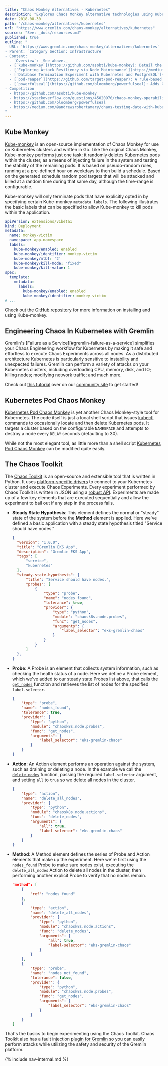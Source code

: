 ```yaml
---
title: "Chaos Monkey Alternatives - Kubernetes"
description: "Explores Chaos Monkey alternative technologies using Kubernetes."
date: 2018-08-30
path: "/chaos-monkey/alternatives/kubernetes"
url: "https://www.gremlin.com/chaos-monkey/alternatives/kubernetes"
sources: "See: _docs/resources.md"
published: true
outline: "
- URL: `https://www.gremlin.com/chaos-monkey/alternatives/kubernetes`
- Parent: `Category Section: Infrastructure`
- Content:
  - `Overview`: _See above._
  - [`kube-monkey`](https://github.com/asobti/kube-monkey): Detail the `kube-monkey` tool, which is an implementation of Chaos Monkey for Kubernetes clusters.
  - [`Exploring Attack Resiliency via Node Maintenance`](https://medium.com/chaosiq/exploring-multi-level-weaknesses-using-automated-chaos-experiments-aa30f0605ce): Overview of how to use the open source [`Chaos Toolkit`](https://chaostoolkit.org/) to inject Chaos experiments into Kubernetes clusters.
  - [`Database Termination Experiment with Kubernetes and PostgreSQL`](https://medium.com/chaosiq/improve-your-cloud-native-devops-flow-with-chaos-engineering-dc32836c2d9a): Tutorial for how to test the loss of the master database and its impact on the overall application.
  - [`pod-reaper`](https://github.com/target/pod-reaper): A rule-based pod killing container for Kubernetes.
  - [`powerfulseal`](https://github.com/bloomberg/powerfulseal): Adds Chaos experiments to Kubernetes via targeted pod killing and starting/stopping VMs.
- Competition 
  - https://github.com/asobti/kube-monkey
  - https://stackoverflow.com/questions/45020970/chaos-monkey-operability-with-kubernetes
  - https://github.com/bloomberg/powerfulseal
  - https://medium.com/@andrewsrobertamary/chaos-testing-date-with-kube-monkey-dbffd86a6202
"
---
```


## Kube Monkey

[Kube-monkey](https://github.com/asobti/kube-monkey) is an open-source implementation of Chaos Monkey for use on Kubernetes clusters and written in Go.  Like the original Chaos Monkey, Kube-monkey performs just one task: it randomly deletes Kubernetes pods within the cluster, as a means of injecting failure in the system and testing the stability of the remaining pods.  It is based on pseudo-random rules, running at a pre-defined hour on weekdays to then build a schedule.  Based on the generated schedule random pod targets that will be attacked and killed at a random time during that same day, although the time-range is configurable.

Kube-monkey will only terminate pods that have explicitly opted in by specifying certain Kube-monkey `metadata labels`.  The following illustrates the basic labels that can be specified to allow Kube-monkey to kill pods within the application.

```yaml
apiVersion: extensions/v1beta1
kind: Deployment
metadata:
  name: monkey-victim
  namespace: app-namespace
  labels:
    kube-monkey/enabled: enabled
    kube-monkey/identifier: monkey-victim
    kube-monkey/mtbf: '2'
    kube-monkey/kill-mode: "fixed"
    kube-monkey/kill-value: 1
spec:
  template:
    metadata:
      labels:
        kube-monkey/enabled: enabled
        kube-monkey/identifier: monkey-victim
# ...
```

Check out the [GitHub repository](https://github.com/asobti/kube-monkey) for more information on installing and using Kube-monkey.

## Engineering Chaos In Kubernetes with Gremlin

Gremlin's [Failure as a Service][#gremlin-failure-as-a-service] simplifies your Chaos Engineering workflow for Kubernetes by making it safe and effortless to execute Chaos Experiments across all nodes.  As a distributed architecture Kubernetes is particularly sensitive to instability and unexpected failures.  Gremlin can perform a variety of attacks on your Kubernetes clusters, including overloading CPU, memory, disk, and IO; killing nodes; modifying network traffic; and much more.

Check out [this tutorial](https://www.gremlin.com/community/tutorials/how-to-install-and-use-gremlin-with-kubernetes/) over on our [community site](https://www.gremlin.com/community/) to get started!

## Kubernetes Pod Chaos Monkey

[Kubernetes Pod Chaos Monkey](https://github.com/jnewland/kubernetes-pod-chaos-monkey) is yet another Chaos Monkey-style tool for Kubernetes.  The code itself is just a local shell script that issues [kubectl](https://kubernetes.io/docs/tasks/tools/install-kubectl/) commands to occasionally locate and then delete Kubernetes pods.  It targets a cluster based on the configurable `NAMESPACE` and attempts to destroy a node every `DELAY` seconds (defaulting to 30).

While not the most elegant tool, as little more than a shell script [Kubernetes Pod Chaos Monkey](https://github.com/jnewland/kubernetes-pod-chaos-monkey) can be modified quite easily.

## The Chaos Toolkit

The [Chaos Toolkit](https://chaostoolkit.org/) is an open-source and extensible tool that is written in Python.  It uses [platform-specific drivers](https://github.com/chaostoolkit/chaostoolkit-kubernetes) to connect to your Kubernetes cluster and execute Chaos Experiments.  Every experiment performed by Chaos Toolkit is written in JSON using a [robust API](https://docs.chaostoolkit.org/reference/api/experiment/).  Experiments are made up of a few key elements that are executed sequentially and allow the experiment to bail out if any step in the process fails.

- **Steady State Hypothesis**: This element defines the normal or "steady" state of the system before the **Method** element is applied.  Here we've defined a basic application with a steady state hypothesis titled "Service should have nodes."

    ```json
    {
      "version": "1.0.0",
      "title": "Gremlin EKS App",
      "description": "Gremlin EKS App",
      "tags": [
          "service",
          "kubernetes"
      ],
      "steady-state-hypothesis": {
          "title": "Service should have nodes.",
          "probes": [
              {
                  "type": "probe",
                  "name": "nodes_found",
                  "tolerance": true,
                  "provider": {
                      "type": "python",
                      "module": "chaosk8s.node.probes",
                      "func": "get_nodes",
                      "arguments": {
                          "label_selector": "eks-gremlin-chaos"
                      }
                  }
              }
          ]
      },
    }
    ```
- **Probe**: A Probe is an element that collects system information, such as checking the health status of a node.  Here we define a Probe element, which we've added to our steady state Probes list above, that calls the [`get_nodes`](https://github.com/chaostoolkit/chaostoolkit-kubernetes/blob/master/chaosk8s/node/probes.py#L12) function and retrieves the list of nodes for the specified `label-selector`.

    ```json
    {
        "type": "probe",
        "name": "nodes_found",
        "tolerance": true,
        "provider": {
            "type": "python",
            "module": "chaosk8s.node.probes",
            "func": "get_nodes",
            "arguments": {
                "label_selector": "eks-gremlin-chaos"
            }
        }
    }
    ```

- **Action**: An Action element performs an operation against the system, such as draining or deleting a node.  In the example we call the [`delete_nodes`](https://github.com/chaostoolkit/chaostoolkit-kubernetes/blob/master/chaosk8s/node/actions.py#L22) function, passing the required `label-selector` argument, and setting `all` to `true` so we delete all nodes in the cluster.

    ```json
    {
        "type": "action",
        "name": "delete_all_nodes",
        "provider": {
            "type": "python",
            "module": "chaosk8s.node.actions",
            "func": "delete_nodes",
            "arguments": {
                "all": true,
                "label-selector": "eks-gremlin-chaos"
            }
        }
    }
    ```

- **Method**: A Method element defines the series of Probe and Action elements that make up the experiment.  Here we're first using the `nodes_found` Probe to make sure nodes exist, executing the `delete_all_nodes` Action to delete all nodes in the cluster, then performing another explicit Probe to verify that no nodes remain.

    ```json
    "method": [
        {
            "ref": "nodes_found"
        },
        {
            "type": "action",
            "name": "delete_all_nodes",
            "provider": {
                "type": "python",
                "module": "chaosk8s.node.actions",
                "func": "delete_nodes",
                "arguments": {
                    "all": true,
                    "label-selector": "eks-gremlin-chaos"
                }
            }
        },
        {
            "type": "probe",
            "name": "nodes_not_found",
            "tolerance": false,
            "provider": {
                "type": "python",
                "module": "chaosk8s.node.probes",
                "func": "get_nodes",
                "arguments": {
                    "label_selector": "eks-gremlin-chaos"
                }
            }
        }
    ]
    ```

That's the basics to begin experimenting using the Chaos Toolkit.  Chaos Toolkit also has a fault injection [plugin for Gremlin](https://github.com/chaostoolkit-incubator/chaostoolkit-gremlin) so you can easily perform attacks while utilizing the safety and security of the Gremlin platform.

{% include nav-internal.md %}